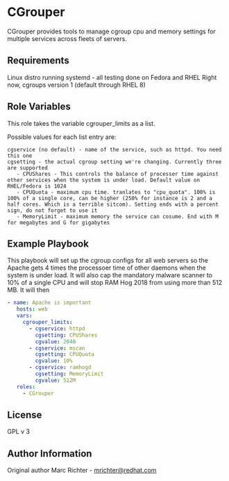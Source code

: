 CGrouper
=========

CGrouper provides tools to manage cgroup cpu and memory settings for multiple services across fleets of servers.

Requirements
------------

Linux distro running systemd - all testing done on Fedora and RHEL
Right now, cgroups version 1 (default through RHEL 8)

Role Variables
--------------

This role takes the variable cgrouper_limits as a list.

Possible values for each list entry are:
```
cgservice (no default) - name of the service, such as httpd. You need this one
cgsetting - the actual cgroup setting we're changing. Currently three are supported
   - CPUShares - This controls the balance of processer time against other services when the system is under load. Default value on RHEL/Fedora is 1024 
   - CPUQuota - maximum cpu time. tranlates to "cpu_quota". 100% is 100% of a single core, can be higher (250% for instance is 2 and a half cores. Which is a terrible sitcom). Setting ends with a percent sign, do not forget to use it
   - MemoryLimit - maximum memory the service can cosume. End with M for megabytes and G for gigabytes
```

Example Playbook
----------------

This playbook will set up the cgroup configs for all web servers so the Apache gets 4 times the processoer time of other daemons when the system is under load. It will also cap the mandatory malware scanner to 10% of a single CPU and will stop RAM Hog 2018 from using more than 512 MB. It will then 

```yml
- name: Apache is important
   hosts: web
   vars:
     cgrouper_limits:
       - cgservice: httpd
         cgsetting: CPUShares
         cgvalue: 2048
       - cgservice: mscan
         cgsetting: CPUQuota
         cgvalue: 10% 
       - cgservice: ramhogd
         cgsetting: MemoryLimit
         cgvalue: 512M
   roles:
     - CGrouper
```

License
-------

GPL v 3

Author Information
------------------

Original author Marc Richter - mrichter@redhat.com
